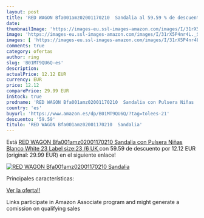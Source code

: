 ```yaml
---
layout: post
title: 'RED WAGON Bfa001amz02001170210  Sandalia al 59.59 % de descuento'
date: 
thumbnailImage: 'https://images-eu.ssl-images-amazon.com/images/I/31rX5P4nr4L._SL200_.jpg'
image: 'https://images-eu.ssl-images-amazon.com/images/I/31rX5P4nr4L._SL200_.jpg'
images: [ 'https://images-eu.ssl-images-amazon.com/images/I/31rX5P4nr4L._SL200_.jpg' ]
comments: true
category: ofertas
author: ring
slug: 'B01MT9QU6Q-es'
description:
actualPrice: 12.12 EUR
currency: EUR
price: 12.12
comparePrice: 29.99 EUR
inStock: true
prodname: 'RED WAGON Bfa001amz02001170210  Sandalia con Pulsera Niñas  Blanco  White   23  Label size:23 /6 UK  '
country: 'es'
buyurl: 'https://www.amazon.es/dp/B01MT9QU6Q/?tag=tolees-21'
descuento: '59.59'
titulo: 'RED WAGON Bfa001amz02001170210  Sandalia'
---
```


Está [RED WAGON Bfa001amz02001170210  Sandalia con Pulsera Niñas  Blanco  White   23  Label size:23 /6 UK  ](https://www.amazon.es/dp/B01MT9QU6Q/?tag=tolees-21) con 59.59 de descuento por 12.12 EUR (original: 29.99 EUR) en el siguiente enlace!

[![RED WAGON Bfa001amz02001170210  Sandalia](https://images-eu.ssl-images-amazon.com/images/I/31rX5P4nr4L._SL200_.jpg)](https://www.amazon.es/dp/B01MT9QU6Q/?tag=tolees-21)

Principales características:


[Ver la oferta!!](https://www.amazon.es/dp/B01MT9QU6Q/?tag=tolees-21)

Links participate in Amazon Associate program and might generate a comission on qualifying sales


